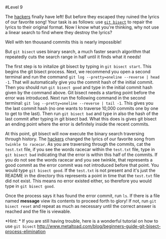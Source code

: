 #Level 9

The [hackers](http://en.wikipedia.org/wiki/Anonymous_%28group%29) finally have left!
But before they escaped they ruined the lyrics of our favorite song!
Your task is as follows: use [```git bisect```](http://git-scm.com/docs/git-bisect) to repair the lyrics to their original format.
Now I know what you're thinking, why not use a linear search to find where they destroy the lyrics?

Well with ten thousand commits this is nearly impossible!

But ```git bisect``` uses binary search, a much faster search algorithm that repeatedly cuts the search range in half until it finds what it needs!

The first step is to initalize git bisect by typing in ```git bisect start```.
This begins the git bisect process.
Next, we recommend you open a second terminal and run the command ```git log --pretty=oneline --reverse | head -1```.
That will automatically give you the commit hash of the initial commit.
Then you should run ```git bisect good``` and type in the initial commit hash given by the command above.
Git bisect needs a starting point before the error was introduced.
Next run the following command in the second terminal: ```git log --pretty=oneline --reverse | tail -1```.
This gives you the last commit hash (no one wants to traverse 10,000 commits one by one to get to the last).
Then run ```git bisect bad``` and type in also the hash of the last commit after typing in git bisect bad.
What this does is gives git bisect an ending point where the error is definitely inside the recent commits.

At this point, git bisect will now execute the binary search traversing through history.
The [hackers](http://www.catb.org/esr/faqs/hacker-howto.html) changed the lyrics of our favorite song from ```twinkle to racecar```.
As you are traversing through the commits, cat the ```test.txt``` file,  if you see the words racecar within the ```test.txt``` file, type in ```git bisect bad``` indicating that the error is within this half of the commits.
If you do not see the words racecar and you see twinkle, that represents a good commit as the error commit was not introduced before that point. You would type ```git bisect good```. If the ```test.txt``` is not present and it's just the README in the directory this represents a point in time that the ```test.txt``` file did not exist.
This means no error existed either, so therefore you would type in ```git bisect good```.

Once the process says it has found the error commit, run ```ls```.
If there is a file named **message** view its contents to proceed forth to glory!
If not, run ```git bisect reset``` and repeat as much as necessary until the correct answer is reached and the file is viewable.

*Hint: * If you are still having trouble, here is a wonderful tutorial on how to use ```git bisect``` http://www.metaltoad.com/blog/beginners-guide-git-bisect-process-elimination
